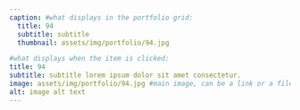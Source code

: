```yaml
---
caption: #what displays in the portfolio grid:
  title: 94
  subtitle: subtitle
  thumbnail: assets/img/portfolio/94.jpg

#what displays when the item is clicked:
title: 94
subtitle: subtitle lorem ipsum dolor sit amet consectetur.
image: assets/img/portfolio/94.jpg #main image, can be a link or a file in assets/img/portfolio
alt: image alt text
---
```

